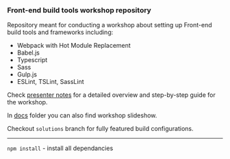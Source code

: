 ### Front-end build tools workshop repository

Repository meant for conducting a workshop about setting up Front-end build tools and frameworks including:
	
- Webpack with Hot Module Replacement
- Babel.js
- Typescript
- Sass
- Gulp.js
- ESLint, TSLint, SassLint

Check [presenter notes](docs/presenter-notes.md) for a detailed overview and step-by-step guide for the workshop.

In [docs](docs) folder you can also find workshop slideshow.

Checkout `solutions` branch for fully featured build configurations.

---

`npm install` - install all dependancies




